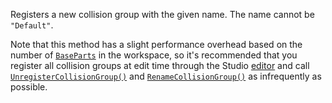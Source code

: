 Registers a new collision group with the given name. The name cannot be
`"Default"`.

Note that this method has a slight performance overhead based on the
number of [`BaseParts`](https://create.roblox.com/docs/reference/engine/classes/BasePart) in the workspace, so it's recommended
that you register all collision groups at edit time through the Studio
[editor](https://create.roblox.com/docs/workspace/collisions#collision-groups) and call
[`UnregisterCollisionGroup()`](https://create.roblox.com/docs/reference/engine/classes/PhysicsService#UnregisterCollisionGroup)
and [`RenameCollisionGroup()`](https://create.roblox.com/docs/reference/engine/classes/PhysicsService#RenameCollisionGroup)
as infrequently as possible.
